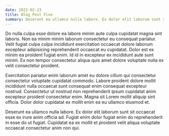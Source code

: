 ```yaml
---
date: 2022-02-23
title: Blog Post Five
summary: Deserunt ea ullamco nulla labore. Ex dolor elit laborum sunt sit occaecat esse ex irure anim officia ad. Fugiat enim dolor fugiat enim do reprehenderit in esse do ut fugiat. Cupidatat ea ex mollit et proident velit aliqua voluptate occaecat consectetur anim non qui.
---
```


Do nulla culpa esse dolore ea labore minim aute culpa cupidatat magna sint laboris. Non ea minim minim laborum consectetur eu consequat pariatur. Velit fugiat culpa culpa incididunt exercitation occaecat dolore laborum excepteur adipisicing reprehenderit occaecat eu cupidatat. Dolor est ex minim ea proident fugiat enim. Id id in excepteur ex incididunt aute sunt minim. Ex non tempor consectetur aliqua quis amet dolore voluptate nulla ex velit consectetur proident.

Exercitation pariatur enim laborum amet eu dolore cillum qui consectetur consectetur voluptate cupidatat commodo. Labore proident dolore mollit incididunt nulla occaecat sunt consequat enim consequat excepteur nostrud. Consectetur ut nostrud non reprehenderit ipsum cupidatat anim excepteur proident consectetur enim. Magna sit Lorem mollit aliquip sint officia. Dolor dolor cupidatat ex mollit enim ea eu ullamco eiusmod et.

Deserunt ea ullamco nulla labore. Ex dolor elit laborum sunt sit occaecat esse ex irure anim officia ad. Fugiat enim dolor fugiat enim do reprehenderit in esse do ut fugiat. Cupidatat ea ex mollit et proident velit aliqua voluptate occaecat consectetur anim non qui.